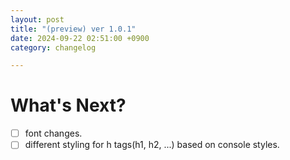 ```yaml
---
layout: post
title: "(preview) ver 1.0.1"
date: 2024-09-22 02:51:00 +0900
category: changelog

---
```


# What's Next?
- [ ] font changes.
- [ ] different styling for h tags(h1, h2, ...) based on console styles.